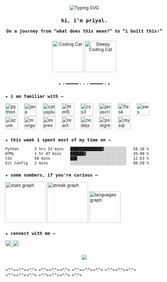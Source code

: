<p align="center">
  <img src="https://readme-typing-svg.demolab.com?font=Fira+Code&size=20&pause=1000&center=true&vCenter=true&color=fa6485&width=480&lines=whoa,+you+found+me+on+GitHub!" alt="Typing SVG" />
</p>

### <p align="center"><samp> hi, i’m priyal.</samp></p>
<p align="center"><samp><strong>On a journey from “what does this mean?” to “i built this!”</strong></samp></p>

###

<p align="center">
  <img src="https://media.giphy.com/media/JIX9t2j0ZTN9S/giphy.gif" height="100" alt="Coding Cat" />
  <img src="https://media.giphy.com/media/VbnUQpnihPSIgIXuZv/giphy.gif" height="100" alt="Sleepy Coding Cat" />
</p>

###
<p align="center"><samp>✦・━━━━━・✧・━━━━━・✦</samp></p>

###

<p><samp><strong>★ i am familiar with –</strong></samp></p>

<div align="left">
  <img src="https://cdn.jsdelivr.net/gh/devicons/devicon/icons/python/python-original.svg" height="40" alt="python logo" />
  <img width="12" />
  <img src="https://cdn.jsdelivr.net/gh/devicons/devicon/icons/java/java-original.svg" height="40" alt="java logo" />
  <img width="12" />
  <img src="https://cdn.jsdelivr.net/gh/devicons/devicon/icons/cplusplus/cplusplus-original.svg" height="40" alt="cplusplus logo" />
  <img width="12" />
  <img src="https://cdn.jsdelivr.net/gh/devicons/devicon/icons/html5/html5-original.svg" height="40" alt="html5 logo" />
  <img width="12" />
  <img src="https://cdn.jsdelivr.net/gh/devicons/devicon/icons/css3/css3-original.svg" height="40" alt="css3 logo" />
  <img width="12" />
  <img src="https://cdn.jsdelivr.net/gh/devicons/devicon/icons/javascript/javascript-original.svg" height="40" alt="javascript logo" />
  <img width="12" />
  <img src="https://skillicons.dev/icons?i=flask" height="40" alt="flask logo" />
  <img width="12" />
  <img src="https://skillicons.dev/icons?i=aws" height="40" alt="aws logo" />
  <img width="12" />
  <img src="https://cdn.jsdelivr.net/gh/devicons/devicon/icons/azure/azure-original.svg" height="40" alt="azure logo" />
  <img width="12" />
  <img src="https://cdn.jsdelivr.net/gh/devicons/devicon/icons/mongodb/mongodb-original.svg" height="40" alt="mongodb logo" />
  <img width="12" />
  <img src="https://skillicons.dev/icons?i=express" height="40" alt="express logo" />
  <img width="12" />
  <img src="https://cdn.jsdelivr.net/gh/devicons/devicon/icons/react/react-original.svg" height="40" alt="react logo" />
  <img width="12" />
  <img src="https://cdn.jsdelivr.net/gh/devicons/devicon/icons/nodejs/nodejs-original.svg" height="40" alt="nodejs logo" />
  <img width="12" />
  <img src="https://cdn.jsdelivr.net/gh/devicons/devicon/icons/postgresql/postgresql-original.svg" height="40" alt="postgresql logo" />
  <img width="12" />
  <img src="https://cdn.jsdelivr.net/gh/devicons/devicon/icons/mysql/mysql-original.svg" height="40" alt="mysql logo" />
</div>

###

<p><samp><strong>★ this week i spent most of my time on –</strong></samp></p>

<!--START_SECTION:waka-->

```txt
Python       3 hrs 53 mins   ██████████████▓░░░░░░░░░░   58.16 %
HTML         1 hr 47 mins    ██████▓░░░░░░░░░░░░░░░░░░   26.90 %
CSS          50 mins         ███░░░░░░░░░░░░░░░░░░░░░░   12.63 %
Git Config   2 mins          ░░░░░░░░░░░░░░░░░░░░░░░░░   00.59 %
```

<!--END_SECTION:waka-->

###

<!--p><samp><strong>★ currently exploring –</strong></samp></p>
<ul><samp>
  <li>building projects in Flask & React</li>
  <li>learning AWS and Azure fundamentals</li>
  <li>strengthening Data Structures & Algorithms</li>
</samp></ul-->

###

<p><samp><strong>★ some numbers, if you're curious –</strong></samp></p>

<div align="left">
  <img src="https://github-readme-stats.vercel.app/api?username=priyal-pandey&hide_title=false&hide_rank=false&show_icons=true&include_all_commits=true&count_private=true&disable_animations=false&theme=dracula&locale=en&hide_border=true&order=1&custom_title=my%20github%20stats" height="130" alt="stats graph" />
  <img src="https://streak-stats.demolab.com?user=priyal-pandey&locale=en&mode=daily&theme=dracula&hide_border=true&border_radius=5&order=3" height="130" alt="streak graph" />
  <img src="https://github-readme-stats.vercel.app/api/top-langs?username=priyal-pandey&locale=en&hide_title=true&layout=compact&card_width=320&langs_count=5&theme=dracula&hide_border=true&order=2" height="100" alt="languages graph" />
</div>

###

<p><samp><strong>★ connect with me –</strong></samp></p>

<div align="left">
  <a href="https://www.linkedin.com/in/priyalpandey/" target="_blank">
    <img src="https://img.shields.io/static/v1?message=LinkedIn&logo=linkedin&label=&color=0077B5&logoColor=white&labelColor=&style=flat" height="20" alt="linkedin logo" />
  </a>
  <a href="https://medium.com/@priyal.pandey" target="_blank">
    <img src="https://img.shields.io/static/v1?message=Medium&logo=medium&label=&color=12100E&logoColor=white&labelColor=&style=flat" height="20" alt="medium logo" />
  </a>
</div>

###

<!--p><samp><strong>★ check out my posts on medium –</strong></samp></p-->

<!--div align="center">
  <img src="https://github-read-medium-git-main.pahlevikun.vercel.app/latest?limit=4&username=priyal.pandey&theme=radical" alt="Layout with last medium posts" />
</div-->

###

<div align="center">
  <img src="https://profile-counter.glitch.me/priyal-pandey/count.svg?" />
</div>

###

=^.^==^.^==^.^= =^.^==^.^==^.^= =^.^==^.^==^.^= =^.^==^.^==^.^= =^.^==^.^==^.^= =^.^==^.^==^.^= =^.^=
